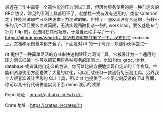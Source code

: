 最近在工作中需要一个高性能的压力测试工具，但因为服务使用的是一种自定义的 RPC 协议，常见的压测工具都用不了，就想找一找有没有通用的，类似 Criterion 之于性能测试那样可以快速做压力测试的库。但找了一圈发现没有合适的，为数不多的几个项目要么太过简陋，无法实现稍微复杂一些的 work load，要么就是专门针对 http 的，没法用在其他场景。于是自己动手写了一个，https://github.com/wfxr/rlt，最近趁着假期打磨了一下，发布到了 crates.io 上，文档和示例基本都齐全了。下面是对 rlt 的一个简介，欢迎小伙伴尝试～

rlt 提供了一种简单灵活的方式来快速构建压力测试工具。它被设计为一个通用的压力测试框架，你可以把它用在各种服务的压测上，比如 http, grpc, thrift, database 或者其他自定义的协议。你可以比较方便地实现自定义的工作负载，性能和资源使用方面也做了大量的优化，可以匹敌任何一款流行的压测工具。另外我个人很喜欢设计优秀的 CLI 工具，所以 rlt 也提供了一个带实时反馈的 TUI 界面，你可以几十行代码快速实现下面 demo 演示的效果：

Repo 地址：https://github.com/wfxr/rlt

Crate 地址：https://crates.io/crates/rlt